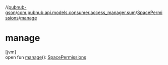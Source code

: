 //[pubnub-gson](../../../index.md)/[com.pubnub.api.models.consumer.access_manager.sum](../index.md)/[SpacePermissions](index.md)/[manage](manage.md)

# manage

[jvm]\
open fun [manage](manage.md)(): [SpacePermissions](index.md)
